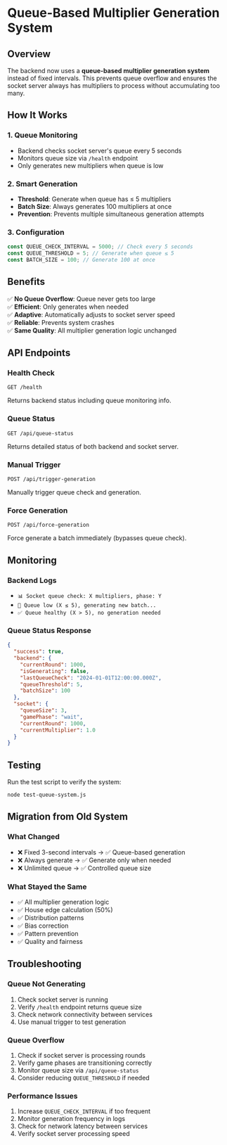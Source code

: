 # Queue-Based Multiplier Generation System

## Overview

The backend now uses a **queue-based multiplier generation system** instead of fixed intervals. This prevents queue overflow and ensures the socket server always has multipliers to process without accumulating too many.

## How It Works

### 1. **Queue Monitoring**
- Backend checks socket server's queue every 5 seconds
- Monitors queue size via `/health` endpoint
- Only generates new multipliers when queue is low

### 2. **Smart Generation**
- **Threshold**: Generate when queue has ≤ 5 multipliers
- **Batch Size**: Always generates 100 multipliers at once
- **Prevention**: Prevents multiple simultaneous generation attempts

### 3. **Configuration**
```javascript
const QUEUE_CHECK_INTERVAL = 5000; // Check every 5 seconds
const QUEUE_THRESHOLD = 5; // Generate when queue ≤ 5
const BATCH_SIZE = 100; // Generate 100 at once
```

## Benefits

✅ **No Queue Overflow**: Queue never gets too large  
✅ **Efficient**: Only generates when needed  
✅ **Adaptive**: Automatically adjusts to socket server speed  
✅ **Reliable**: Prevents system crashes  
✅ **Same Quality**: All multiplier generation logic unchanged  

## API Endpoints

### Health Check
```
GET /health
```
Returns backend status including queue monitoring info.

### Queue Status
```
GET /api/queue-status
```
Returns detailed status of both backend and socket server.

### Manual Trigger
```
POST /api/trigger-generation
```
Manually trigger queue check and generation.

### Force Generation
```
POST /api/force-generation
```
Force generate a batch immediately (bypasses queue check).

## Monitoring

### Backend Logs
- `📊 Socket queue check: X multipliers, phase: Y`
- `🚀 Queue low (X ≤ 5), generating new batch...`
- `✅ Queue healthy (X > 5), no generation needed`

### Queue Status Response
```json
{
  "success": true,
  "backend": {
    "currentRound": 1000,
    "isGenerating": false,
    "lastQueueCheck": "2024-01-01T12:00:00.000Z",
    "queueThreshold": 5,
    "batchSize": 100
  },
  "socket": {
    "queueSize": 3,
    "gamePhase": "wait",
    "currentRound": 1000,
    "currentMultiplier": 1.0
  }
}
```

## Testing

Run the test script to verify the system:
```bash
node test-queue-system.js
```

## Migration from Old System

### What Changed
- ❌ Fixed 3-second intervals → ✅ Queue-based generation
- ❌ Always generate → ✅ Generate only when needed
- ❌ Unlimited queue → ✅ Controlled queue size

### What Stayed the Same
- ✅ All multiplier generation logic
- ✅ House edge calculation (50%)
- ✅ Distribution patterns
- ✅ Bias correction
- ✅ Pattern prevention
- ✅ Quality and fairness

## Troubleshooting

### Queue Not Generating
1. Check socket server is running
2. Verify `/health` endpoint returns queue size
3. Check network connectivity between services
4. Use manual trigger to test generation

### Queue Overflow
1. Check if socket server is processing rounds
2. Verify game phases are transitioning correctly
3. Monitor queue size via `/api/queue-status`
4. Consider reducing `QUEUE_THRESHOLD` if needed

### Performance Issues
1. Increase `QUEUE_CHECK_INTERVAL` if too frequent
2. Monitor generation frequency in logs
3. Check for network latency between services
4. Verify socket server processing speed 